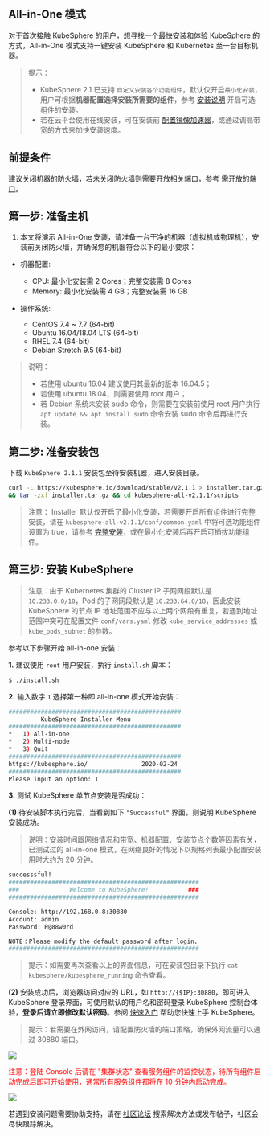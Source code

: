 ## All-in-One 模式

对于首次接触 KubeSphere 的用户，想寻找一个最快安装和体验 KubeSphere 的方式，All-in-One 模式支持一键安装 KubeSphere 和 Kubernetes 至一台目标机器。

> 提示：
> - KubeSphere 2.1 已支持 `自定义安装各个功能组件`，默认仅开启`最小化安装`，用户可根据**机器配置选择安装所需要的组件**，参考 [安装说明](https://kubesphere.io/docs/v2.1/zh-CN/installation/intro/#自定义安装可插拔的功能组件) 开启可选组件的安装。
> - 若在云平台使用在线安装，可在安装前 [配置镜像加速器](https://kubesphere.com.cn/forum/d/149-kubesphere-v2-1-0)，或通过调高带宽的方式来加快安装速度。


## 前提条件

建议关闭机器的防火墙，若未关闭防火墙则需要开放相关端口，参考 [需开放的端口](https://kubesphere.io/docs/v2.1/zh-CN/installation/port-firewall/)。

## 第一步: 准备主机

1. 本文将演示 All-in-One 安装，请准备一台干净的机器（虚拟机或物理机），安装前关闭防火墙，并确保您的机器符合以下的最小要求：


- 机器配置:

    - CPU: 最小化安装需 2 Cores；完整安装需 8 Cores
    - Memory: 最小化安装需 4 GB；完整安装需 16 GB

- 操作系统:

    - CentOS 7.4 ~ 7.7 (64-bit)
    - Ubuntu 16.04/18.04 LTS (64-bit)
    - RHEL 7.4 (64-bit)
    - Debian Stretch 9.5 (64-bit)

> 说明：
> - 若使用 ubuntu 16.04 建议使用其最新的版本 16.04.5；
> - 若使用 ubuntu 18.04，则需要使用 root 用户；
> - 若 Debian 系统未安装 sudo 命令，则需要在安装前使用 root 用户执行 `apt update && apt install sudo` 命令安装 sudo 命令后再进行安装。


## 第二步: 准备安装包

下载 `KubeSphere 2.1.1` 安装包至待安装机器，进入安装目录。

```bash
curl -L https://kubesphere.io/download/stable/v2.1.1 > installer.tar.gz \
&& tar -zxf installer.tar.gz && cd kubesphere-all-v2.1.1/scripts
```

> 注意： Installer 默认仅开启了最小化安装，若需要开启所有组件进行完整安装，请在 `kubesphere-all-v2.1.1/conf/common.yaml` 中将可选功能组件设置为 true，请参考 [完整安装](https://kubesphere.com.cn/docs/v2.1/zh-CN/installation/complete-installation/)，或在最小化安装后再开启可插拔功能组件。

## 第三步: 安装 KubeSphere

> 注意：由于 Kubernetes 集群的 Cluster IP 子网网段默认是 `10.233.0.0/18`，Pod 的子网网段默认是 `10.233.64.0/18`，因此安装 KubeSphere 的节点 IP 地址范围不应与以上两个网段有重复，若遇到地址范围冲突可在配置文件 `conf/vars.yaml` 修改 `kube_service_addresses` 或 `kube_pods_subnet` 的参数。


参考以下步骤开始 all-in-one 安装：

**1.** 建议使用 `root` 用户安装，执行 `install.sh` 脚本：

```bash
$ ./install.sh
```

**2.** 输入数字 `1` 选择第一种即 all-in-one 模式开始安装：

```bash
################################################
         KubeSphere Installer Menu
################################################
*   1) All-in-one
*   2) Multi-node
*   3) Quit
################################################
https://kubesphere.io/               2020-02-24
################################################
Please input an option: 1

```

**3.** 测试 KubeSphere 单节点安装是否成功：

**(1)** 待安装脚本执行完后，当看到如下 `"Successful"` 界面，则说明 KubeSphere 安装成功。

> 说明：安装时间跟网络情况和带宽、机器配置、安装节点个数等因素有关，已测试过的 all-in-one 模式，在网络良好的情况下以规格列表最小配置安装用时大约为 20 分钟。

```bash
successsful!
#####################################################
###              Welcome to KubeSphere!           ###
#####################################################

Console: http://192.168.0.8:30880
Account: admin
Password: P@88w0rd

NOTE：Please modify the default password after login.
#####################################################
```
> 提示：如需要再次查看以上的界面信息，可在安装包目录下执行 `cat kubesphere/kubesphere_running` 命令查看。


**(2)** 安装成功后，浏览器访问对应的 URL，如 `http://{$IP}:30880`，即可进入 KubeSphere 登录界面，可使用默认的用户名和密码登录 KubeSphere 控制台体验，**登录后请立即修改默认密码**。参阅 [快速入门](https://kubesphere.io/docs/v2.1/zh-CN/quick-start/quick-start-guide/) 帮助您快速上手 KubeSphere。

> 提示：若需要在外网访问，请配置防火墙的端口策略，确保外网流量可以通过 30880 端口。

![](https://pek3b.qingstor.com/kubesphere-docs/png/20191020153911.png)

<font color=red>注意：登陆 Console 后请在 "集群状态" 查看服务组件的监控状态，待所有组件启动完成后即可开始使用，通常所有服务组件都将在 10 分钟内启动完成。</font>

![](https://pek3b.qingstor.com/kubesphere-docs/png/20191014095317.png)

若遇到安装问题需要协助支持，请在 [社区论坛](https://kubesphere.com.cn/forum/) 搜索解决方法或发布帖子，社区会尽快跟踪解决。
